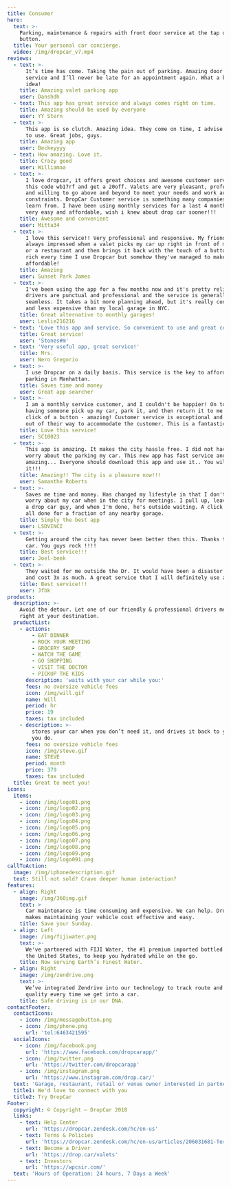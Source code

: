 ```yaml
---
title: Consumer
hero:
  text: >-
    Parking, maintenance & repairs with front door service at the tap of a
    button.
  title: Your personal car concierge.
  video: /img/dropcar_v7.mp4
reviews:
  - text: >-
      It’s time has come. Taking the pain out of parking. Amazing door to door
      service and I’ll never be late for an appointment again. What a brilliant
      idea!
    title: Amazing valet parking app
    user: Danshdh
  - text: This app has great service and always comes right on time.
    title: Amazing should be used by everyone
    user: YY Stern
  - text: >-
      This app is so clutch. Amazing idea. They come on time, I advise everyone
      to use. Great jobs, guys.
    title: Amazing app
    user: Beckeyyyy
  - text: How amazing. Love it.
    title: Crazy good
    user: Williamaa
  - text: >-
      I love dropcar, it offers great choices and awesome customer service. Use
      this code wb17rf and get a 20off. Valets are very pleasant, professional
      and willing to go above and beyond to meet your needs and work around your
      constraints. DropCar Customer service is something many companies should
      learn from. I have been using monthly services for a last 4 month, it is
      very easy and affordable, wish i knew about drop car sooner!!!
    title: Awesome and convenient
    user: Mitta34
  - text: >-
      I love this service!! Very professional and responsive. My friends are
      always impressed when a valet picks my car up right in front of my office
      or a restaurant and then brings it back with the touch of a button. I feel
      rich every time I use Dropcar but somehow they've managed to make it
      affordable! 
    title: Amazing
    user: Sunset Park James
  - text: >-
      I've been using the app for a few months now and it's pretty reliable! The
      drivers are punctual and professional and the service is generally
      seamless. It takes a bit more planning ahead, but it's really convenient
      and less expensive than my local garage in NYC.
    title: Great alternative to monthly garages!
    user: Leslie216216
  - text: 'Love this app and service. So convenient to use and great communication! '
    title: Great service!
    user: 'Stones#m'
  - text: 'Very useful app, great service!'
    title: Mrs.
    user: Nero Gregorio
  - text: >-
      I use Dropcar on a daily basis. This service is the key to affordable
      parking in Manhattan.
    title: Saves time and money
    user: Great app searcher
  - text: >-
      I am a monthly service customer, and I couldn't be happier! On top of
      having someone pick up my car, park it, and then return it to me at the
      click of a button - amazing! Customer service is exceptional and they go
      out of their way to accommodate the customer. This is a fantastic company!
    title: Love this service!
    user: SC10023
  - text: >-
      This app is amazing. It makes the city hassle free. I did not have to
      worry about the parking my car. This new app has fast service and is
      amazing... Everyone should download this app and use it.. You will love
      it!!!
    title: Amazing!! The city is a pleasure now!!!
    user: Samanthe Roberts
  - text: >-
      Saves me time and money. Has changed my lifestyle in that I don't have to
      worry about my car when in the city for meetings. I pull up, leave it with
      a drop car guy, and when I'm done, he's outside waiting. A click and it's
      all done for a fraction of any nearby garage.
    title: Simply the best app
    user: LSDVINCI
  - text: >-
      Getting around the city has never been better then this. Thanks to drop
      car. You guys rock !!!!
    title: Best service!!!
    user: Joel-beek
  - text: >-
      They waited for me outside the Dr. It would have been a disaster to park
      and cost 3x as much. A great service that I will definitely use again!!!
    title: Best service!!!
    user: Jfbk
products:
  description: >-
    Avoid the detour. Let one of our friendly & professional drivers meet you
    right at your destination.
  pruductList:
    - actions:
        - EAT DINNER
        - ROCK YOUR MEETING
        - GROCERY SHOP
        - WATCH THE GAME
        - GO SHOPPING
        - VISIT THE DOCTOR
        - PICKUP THE KIDS
      description: 'waits with your car while you:'
      fees: no oversize vehicle fees
      icon: /img/will.gif
      name: Will
      period: hr
      price: 19
      taxes: tax included
    - description: >-
        stores your car when you don’t need it, and drives it back to you when
        you do.
      fees: no oversize vehicle fees
      icon: /img/steve.gif
      name: STEVE
      period: month
      price: 379
      taxes: tax included
  title: Great to meet you!
icons:
  items:
    - icon: /img/logo01.png
    - icon: /img/logo02.png
    - icon: /img/logo03.png
    - icon: /img/logo04.png
    - icon: /img/logo05.png
    - icon: /img/logo06.png
    - icon: /img/logo07.png
    - icon: /img/logo08.png
    - icon: /img/logo09.png
    - icon: /img/logo091.png
callToAction:
  image: /img/iphonedescription.gif
  text: Still not sold? Crave deeper human interaction?
features:
  - align: Right
    image: /img/360img.gif
    text: >
      Car maintenance is time consuming and expensive. We can help. DropCar 360
      makes maintaining your vehicle cost effective and easy.
    title: Save your Sunday.
  - align: Left
    image: /img/fijiwater.png
    text: >-
      We've partnered with FIJI Water, the #1 premium imported bottled water in
      the United States, to keep you hydrated while on the go.
    title: Now serving Earth’s Finest Water.
  - align: Right
    image: /img/zendrive.png
    text: >-
      We’ve integrated Zendrive into our technology to track route and drive
      quality every time we get into a car.
    title: Safe driving is in our DNA.
contactFooter:
  contactIcons:
    - icon: /img/messagebutton.png
    - icon: /img/phone.png
      url: 'tel:6463421595'
  socialIcons:
    - icon: /img/facebook.png
      url: 'https://www.facebook.com/dropcarapp/'
    - icon: /img/twitter.png
      url: 'https://twitter.com/dropcarapp'
    - icon: /img/instagram.png
      url: 'https://www.instagram.com/drop.car/'
  text: 'Garage, restaurant, retail or venue owner interested in partnering?'
  title1: We'd love to connect with you
  title2: Try DropCar
Footer:
  copyright: © Copyright – DropCar 2018
  links:
    - text: Help Center
      url: 'https://dropcar.zendesk.com/hc/en-us'
    - text: Terms & Policies
      url: 'https://dropcar.zendesk.com/hc/en-us/articles/206031681-Terms-Conditions'
    - text: Become a Driver
      url: 'https://drop.car/valets'
    - text: Investors
      url: 'https://wpcsir.com/'
  text: 'Hours of Operation: 24 hours, 7 Days a Week'
---
```


